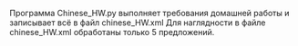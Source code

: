 Программа Chinese_HW.py выполняет требования домашней работы и записывает всё в файл chinese_HW.xml
Для наглядности в файле chinese_HW.xml обработаны только 5  предложений.